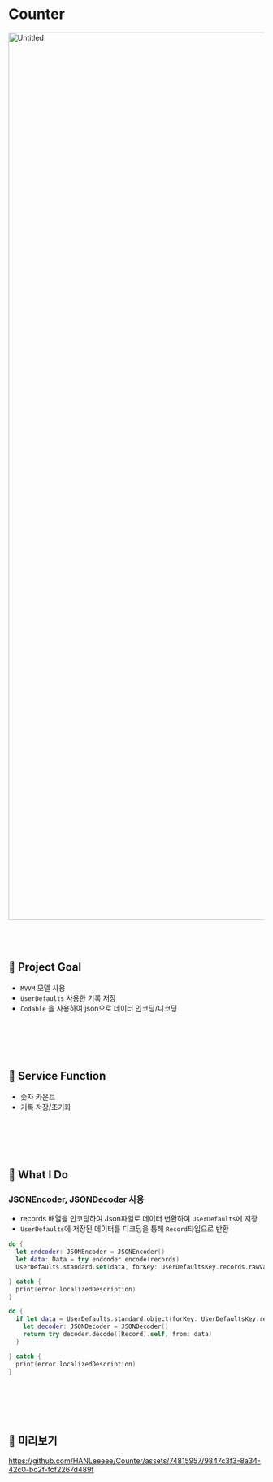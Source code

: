 # Counter
<img width="1744" alt="Untitled" src="https://github.com/HANLeeeee/Counter/assets/74815957/7a29be54-870e-4f12-b407-7b203d4a5f70">


</br>
</br>
</br>
</br>

## 📌 Project Goal

- `MVVM` 모델 사용
- `UserDefaults` 사용한 기록 저장
- `Codable` 을 사용하여 json으로 데이터 인코딩/디코딩


</br>
</br>
</br>
</br>


## 📌 Service Function

- 숫자 카운트
- 기록 저장/초기화



</br>
</br>
</br>
</br>


## 📌 What I Do
### JSONEncoder, JSONDecoder 사용

- records 배열을 인코딩하여 Json파일로 데이터 변환하여 `UserDefaults`에 저장
- `UserDefaults`에 저장된 데이터를 디코딩을 통해 `Record`타입으로 반환

```swift
do {
  let endcoder: JSONEncoder = JSONEncoder()
  let data: Data = try endcoder.encode(records)
  UserDefaults.standard.set(data, forKey: UserDefaultsKey.records.rawValue)

} catch {
  print(error.localizedDescription)
}
```

```swift
do {
  if let data = UserDefaults.standard.object(forKey: UserDefaultsKey.records.rawValue) as? Data {
    let decoder: JSONDecoder = JSONDecoder()
    return try decoder.decode([Record].self, from: data)
  }

} catch {
  print(error.localizedDescription)
}
```




</br>
</br>
</br>
</br>






## 📌 미리보기




https://github.com/HANLeeeee/Counter/assets/74815957/9847c3f3-8a34-42c0-bc2f-fcf2267d489f







